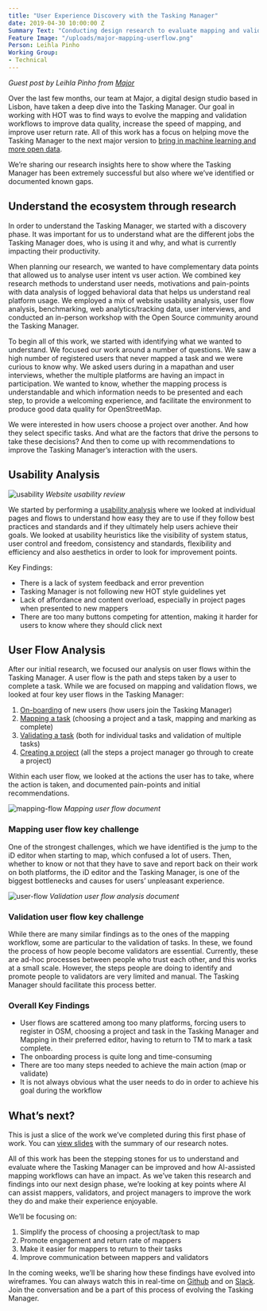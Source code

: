 ```yaml
---
title: "User Experience Discovery with the Tasking Manager"
date: 2019-04-30 10:00:00 Z
Summary Text: "Conducting design research to evaluate mapping and validation workflows within the Tasking Manager."
Feature Image: "/uploads/major-mapping-userflow.png"
Person: Leihla Pinho
Working Group:
- Technical
---
```


_Guest post by Leihla Pinho from [Major](http://wegomajor.com/)_

Over the last few months, our team at Major, a digital design studio based in Lisbon, have taken a deep dive into the Tasking Manager. Our goal in working with HOT was to find ways to evolve the mapping and validation workflows to improve data quality, increase the speed of mapping, and improve user return rate. All of this work has a focus on helping move the Tasking Manager to the next major version to [bring in machine learning and more open data](https://www.hotosm.org/updates/bringing-machine-learning-and-open-data-to-the-tasking-manager/). 

We’re sharing our research insights here to show where the Tasking Manager has been extremely successful but also where we’ve identified or documented known gaps. 

## Understand the ecosystem through research

In order to understand the Tasking Manager, we started with a discovery phase. It was important for us to understand what are the different jobs the Tasking Manager does, who is using it and why, and what is currently impacting their productivity. 

When planning our research, we wanted to have complementary data points that allowed us to analyse user intent vs user action. We combined key research methods to understand user needs, motivations and pain-points with data analysis of logged behavioral data that helps us understand real platform usage. We employed a mix of website usability analysis, user flow analysis, benchmarking, web analytics/tracking data, user interviews, and conducted an in-person workshop with the Open Source community around the Tasking Manager.

To begin all of this work, we started with identifying what we wanted to understand. We focused our work around a number of questions. We saw a high number of registered users that never mapped a task and we were curious to know why. We asked users during in a mapathan and user interviews, whether the multiple platforms are having an impact in participation. We wanted to know, whether the mapping process is understandable and which information needs to be presented and each step, to provide a welcoming experience, and facilitate the environment to produce good data quality for OpenStreetMap.

We were interested in how users choose a project over another. And how they select specific tasks. And what are the factors that drive the persons to take these decisions? And then to come up with recommendations to improve the Tasking Manager’s interaction with the users.

## Usability Analysis

![usability](/uploads/major-usability.jpg)
*Website usability review*

We started by performing a [usability analysis](https://invis.io/TAQL0SMCXH3) where we looked at individual pages and flows to understand how easy they are to use if they follow best practices and standards and if they ultimately help users achieve their goals. We looked at usability heuristics like the visibility of system status, user control and freedom, consistency and standards, flexibility and efficiency and also aesthetics in order to look for improvement points.

Key Findings:

* There is a lack of system feedback and error prevention
* Tasking Manager is not following new HOT style guidelines yet
* Lack of affordance and content overload, especially in project pages when presented to new mappers
* There are too many buttons competing for attention, making it harder for users to know where they should click next

## User Flow Analysis

After our initial research, we focused our analysis on user flows within the Tasking Manager. A user flow is the path and steps taken by a user to complete a task. While we are focused on mapping and validation flows, we looked at four key user flows in the Tasking Manager: 

1. [On-boarding](https://projects.invisionapp.com/share/W3Q5Q01MYNE#/screens/342897260) of new users (how users join the Tasking Manager)
2. [Mapping a task](https://projects.invisionapp.com/share/W3Q5Q01MYNE#/screens/342897259) (choosing a project and a task, mapping and marking as complete)
3. [Validating a task](https://projects.invisionapp.com/share/W3Q5Q01MYNE#/screens/342897258) (both for individual tasks and validation of multiple tasks)
4. [Creating a project](https://projects.invisionapp.com/share/W3Q5Q01MYNE#/screens/342897257) (all the steps a project manager go through to create a project)

Within each user flow, we looked at the actions the user has to take, where the action is taken, and documented pain-points and initial recommendations. 

![mapping-flow](/uploads/major-mapping-userflow.png)
*Mapping user flow document*

### Mapping user flow key challenge 

One of the strongest challenges, which we have identified is the jump to the iD editor when starting to map, which confused a lot of users. Then, whether to know or not that they have to save and report back on their work on both platforms, the iD editor and the Tasking Manager, is one of the biggest bottlenecks and causes for users’ unpleasant experience.

![user-flow](/uploads/major-validation-userflow.png)
*Validation user flow analysis document*

### Validation user flow key challenge

While there are many similar findings as to the ones of the mapping workflow, some are particular to the validation of tasks. In these, we found the process of how people become validators are essential. Currently, these are ad-hoc processes between people who trust each other, and this works at a small scale. However, the steps people are doing to identify and promote people to validators are very limited and manual. The Tasking Manager should facilitate this process better.

### Overall Key Findings

* User flows are scattered among too many platforms, forcing users to register in OSM, choosing a project and task in the Tasking Manager and Mapping in their preferred editor, having to return to TM to mark a task complete.
* The onboarding process is quite long and time-consuming
* There are too many steps needed to achieve the main action (map or validate)
* It is not always obvious what the user needs to do in order to achieve his goal during the workflow

## What’s next?

This is just a slice of the work we’ve completed during this first phase of work. You can [view slides](https://docs.google.com/presentation/d/1H9uM0gJyAcScrHoeJQug9sVwl_AX2M_FX0ipr6RydLY/edit?usp=sharing) with the summary of our research notes. 

All of this work has been the stepping stones for us to understand and evaluate where the Tasking Manager can be improved and how AI-assisted mapping workflows can have an impact. As we’ve taken this research and findings into our next design phase, we’re looking at key points where AI can assist mappers, validators, and project managers to improve the work they do and make their experience enjoyable. 

We’ll be focusing on:

1. Simplify the process of choosing a project/task to map
2. Promote engagement and return rate of mappers 
3. Make it easier for mappers to return to their tasks
4. Improve communication between mappers and validators 

In the coming weeks, we’ll be sharing how these findings have evolved into wireframes. You can always watch this in real-time on [Github](https://github.com/hotosm/tasking-manager) and on [Slack](http://slack.hotosm.org). Join the conversation and be a part of this process of evolving the Tasking Manager.
